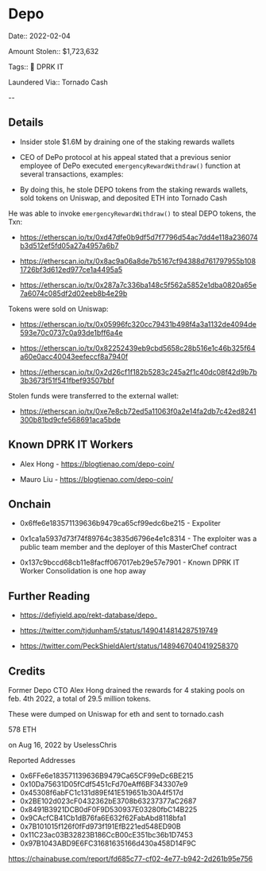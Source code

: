 # Depo

Date:: 2022-02-04

Amount Stolen:: $1,723,632

Tags:: 💼 DPRK IT

Laundered Via:: Tornado Cash

--

## Details

- Insider stole $1.6M by draining one of the staking rewards wallets

- CEO of DePo protocol at his appeal stated that a previous senior employee of DePo executed `emergencyRewardWithdraw()` function at several transactions, examples:

- By doing this, he stole DEPO tokens from the staking rewards wallets, sold tokens on Uniswap, and deposited ETH into Tornado Cash

He was able to invoke `emergencyRewardWithdraw()` to steal DEPO tokens, the Txn:

- https://etherscan.io/tx/0xd47dfe0b9df5d7f7796d54ac7dd4e118a236074b3d512ef5fd05a27a4957a6b7

- https://etherscan.io/tx/0x8ac9a06a8de7b5167cf94388d761797955b1081726bf3d612ed977ce1a4495a5

- https://etherscan.io/tx/0x287a7c336ba148c5f562a5852e1dba0820a65e7a6074c085df2d02eeb8b4e29b

Tokens were sold on Uniswap:

- https://etherscan.io/tx/0x05996fc320cc79431b498f4a3a1132de4094de593e70c0737c0a93de1bff6a4e

- https://etherscan.io/tx/0x82252439eb9cbd5658c28b516e1c46b325f64a60e0acc40043eefeccf8a7940f

- https://etherscan.io/tx/0x2d26cf1f182b5283c245a2f1c40dc08f42d9b7b3b3673f51f541fbef93507bbf

Stolen funds were transferred to the external wallet:

- https://etherscan.io/tx/0xe7e8cb72ed5a11063f0a2e14fa2db7c42ed8241300b81bd9cfe568691aca5bde


## Known DPRK IT Workers

- Alex Hong - https://blogtienao.com/depo-coin/

- Mauro Liu - https://blogtienao.com/depo-coin/


## Onchain

- 0x6ffe6e183571139636b9479ca65cf99edc6be215 - Expoliter 

- 0x1ca1a5937d73f74f89764c3835d6796e4e1c8314 - The exploiter was a public team member and the deployer of this MasterChef contract

- 0x137c9bccd68cb11e8facff067017eb29e57e7901 - Known DPRK IT Worker Consolidation is one hop away



## Further Reading

- https://defiyield.app/rekt-database/depo_

- https://twitter.com/tjdunham5/status/1490414814287519749

- https://twitter.com/PeckShieldAlert/status/1489467040419258370



## Credits

Former Depo CTO Alex Hong drained the rewards for 4 staking pools on feb. 4th 2022, a total of 29.5 million tokens. 

These were dumped on Uniswap for eth and sent to tornado.cash

578 ETH

on Aug 16, 2022 by UselessChris

Reported Addresses
- 0x6FFe6e183571139636B9479Ca65CF99eDc6BE215
- 0x10Da75631D05fCdf5451cFd70eAff6BF343307e9
- 0x45308f6abFC1c131d89Ef41E519651b30A4f517d
- 0x2BE102d023cF0432362bE3708b63237377aC2687
- 0x8491B3921DCB0dF0F9D530937E03280fbC14B225
- 0x9CAcfCB41Cb1dB76fa6E632f62FabAbd8118bfa1
- 0x7B101015f126f0fFd973f191EfB221ed548ED90B
- 0x11C23ac03B32823B186CcB00cE351bc36b1D7453
- 0x97B1043ABD9E6FC31681635166d430a458D14F9C

https://chainabuse.com/report/fd685c77-cf02-4e77-b942-2d261b95e756